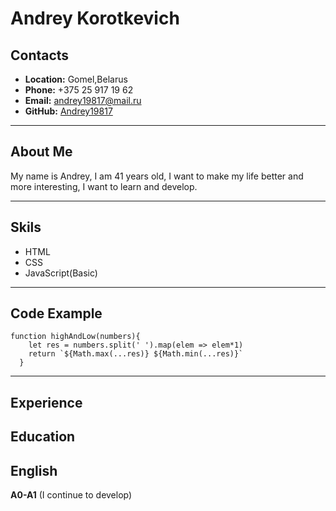 # Andrey Korotkevich

## Contacts

* **Location:** Gomel,Belarus
* **Phone:** +375 25 917 19 62
* **Email:** andrey19817@mail.ru
* **GitHub:** [Andrey19817](https://github.com/Andrey19817)

***
## About Me
My name is Andrey, I am 41 years old, I want to make my life better and more interesting, I want to learn and develop.

***
## Skils
* HTML
* CSS
* JavaScript(Basic)
***
## Code Example
```
function highAndLow(numbers){
    let res = numbers.split(' ').map(elem => elem*1)
    return `${Math.max(...res)} ${Math.min(...res)}`
  }
```
***
## Experience
## Education
## English
**A0-A1** (I continue to develop)
